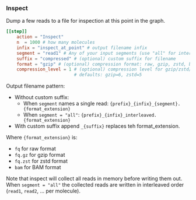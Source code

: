 
### Inspect

Dump a few reads to a file for inspection at this point in the graph.

```toml
[[step]]
    action = "Inspect"
    n  = 1000 # how many molecules 
    infix = "inspect_at_point" # output filename infix
    segment = "read1" # Any of your input segments (use "all" for interleaved output)
    suffix = "compressed" # (optional) custom suffix for filename
    format = "gzip" # (optional) compression format: raw, gzip, zstd, bam (defaults to raw)
    compression_level = 1 # (optional) compression level for gzip/zstd/bam (gzip & bam: 0-9, zstd: 1-22)
                          # defaults: gzip=6, zstd=5
```

Output filename pattern:
- Without custom suffix:
  - When `segment` names a single read: `{prefix}_{infix}_{segment}.{format_extension}`
  - When `segment = "all"`: `{prefix}_{infix}_interleaved.{format_extension}`
- With custom suffix append `_{suffix}` replaces teh format_extension.

Where `{format_extension}` is:
- `fq` for raw format
- `fq.gz` for gzip format  
- `fq.zst` for zstd format
- `bam` for BAM format


Note that inspect will collect all reads in memory before writing them out.
When `segment = "all"` the collected reads are written in interleaved order
(`read1`, `read2`, … per molecule).
